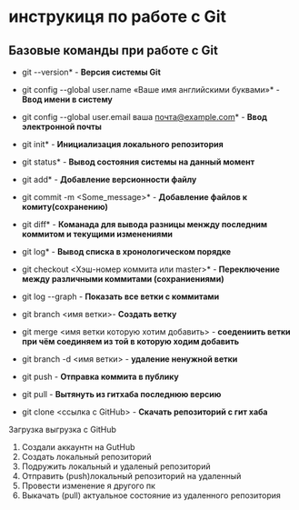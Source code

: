 # инструкиця по работе с Git

## Базовые команды при работе с Git

* git --version*  - **Версия системы Git**

* git config --global user.name «Ваше имя английскими буквами»* - **Ввод имени в систему**

* git config --global user.email ваша почта@example.com* - **Ввод электронной почты**

* git init* - **Инициализация локального репозитория**

* git status* - **Вывод состояния системы на данный момент**

* git add* - **Добавление версионности файлу**

* git commit -m <Some_message>* - **Добавление файлов к комиту(сохранению)**

* git diff* - **Команада для вывода разницы менжду последним коммитом и текущими изменениями**

* git log* - **Вывод списка в хронологическом порядке**

* git checkout <Хэш-номер коммита или master>* - **Переключение между различными коммитами (сохраниениями)**

* git log --graph - **Показать все ветки с коммитами**

* git branch <имя ветки>- **Создать ветку**

* git merge <имя ветки которую хотим добавить> - **соедениить ветки при чём соединяем из той в которую ходим добавить**

* git branch -d <имя ветки> - **удаление ненужной ветки**

* git push - **Отправка коммита в публику**

* git pull - **Вытянуть из гитхаба последнюю версию**

* git clone <ссылка с GitHub> - **Скачать репозиторий с гит хаба**

Загрузка выгрузка с GitHub

1. Создали аккаунтн на GutHub
2. Создать локальный репозиторий
3. Подружить локальный и удаленый репозиторий
4. Отправить (push)локальный репозиторий на удаленный 
5. Провести изменение я другого пк
6. Выкачать (pull) актуальное состояние из удаленного репозитория
